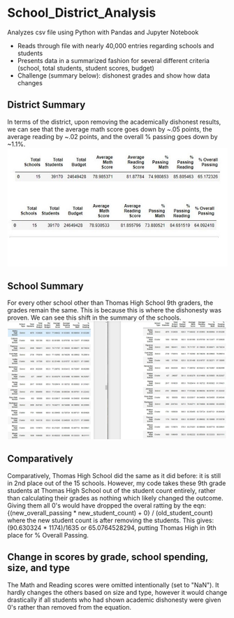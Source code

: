 # School_District_Analysis
Analyzes csv file using Python with Pandas and Jupyter Notebook
- Reads through file with nearly 40,000 entries regarding schools and students
- Presents data in a summarized fashion for several different criteria (school, total students, student scores, budget)
- Challenge (summary below): dishonest grades and show how data changes

## District Summary
In terms of the district, upon removing the academically dishonest results, we can see that the average math score goes down by ~.05 points, the average reading by ~.02 points, and the overall % passing goes down by ~1.1%.
![before cheating was found (left) vs after (right)](district.JPG)

## School Summary
For every other school other than Thomas High School 9th graders, the grades remain the same. This is because this is where the dishonesty was proven. We can see this shift in the summary of the schools.
![before cheating was found (left) vs after (right)](per_school.JPG)

## Comparatively
Comparatively, Thomas High School did the same as it did before: it is still in 2nd place out of the 15 schools. However, my code takes these 9th grade students at Thomas High School out of the student count entirely, rather than calculating their grades as nothing which likely changed the outcome. Giving them all 0's would have dropped the overal ratting by the eqn:
{(new_overall_passing * new_student_count) + 0} / (old_student_count) where the new student count is after removing the students. This gives:
(90.630324 * 1174)/1635 or 65.0764528294, putting Thomas High in 9th place for % Overall Passing.

## Change in scores by grade, school spending, size, and type
The Math and Reading scores were omitted intentionally (set to "NaN"). It hardly changes the others based on size and type, however it would change drastically if all students who had shown academic dishonesty were given 0's rather than removed from the equation.
